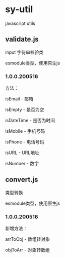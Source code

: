 # sy-util
javascript utils



## validate.js

input 字符串校验类

esmodule类型，使用原生js

### 1.0.0.200516

方法：

isEmail - 邮箱

isEmpty - 是否为空

isDateTime - 是否为时间

isMobile - 手机号码

isPhone - 电话号码

isURL - URL地址

isNumber - 数字



## convert.js

类型转换

esmodule类型，使用原生js

### 1.0.0.200516

新增方法：

arrToObj - 数组转对象

objToArr - 对象转数组

